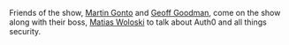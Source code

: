 Friends of the show, [Martin Gonto](https://twitter.com/mgonto) and [Geoff Goodman](https://twitter.com/g_goodman),
come on the show along with their boss, [Matias Woloski](https://twitter.com/woloski) to talk about Auth0
and all things security.
